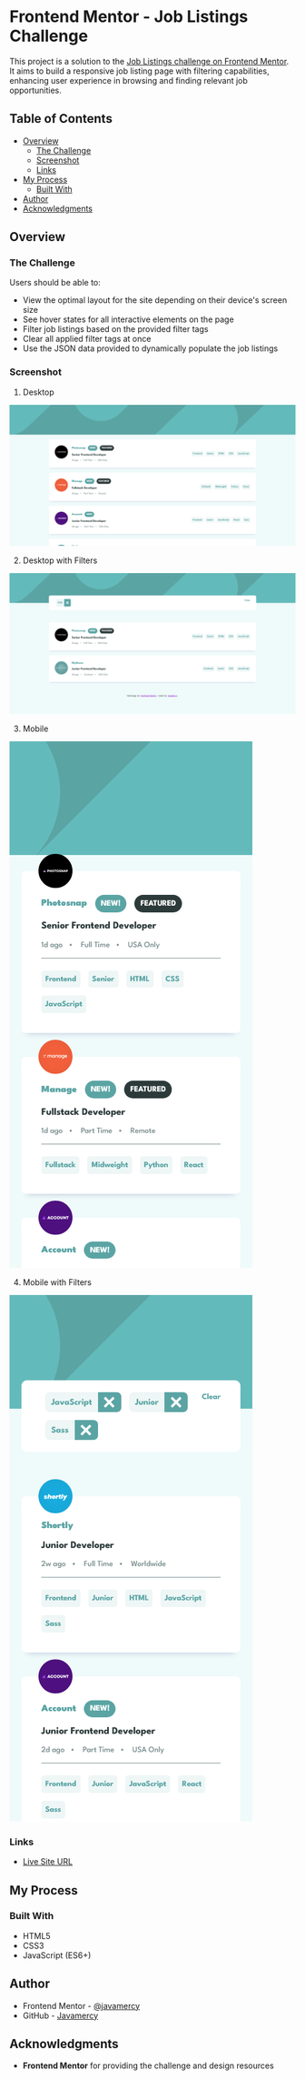 # Frontend Mentor - Job Listings Challenge

This project is a solution to the [Job Listings challenge on Frontend Mentor](https://www.frontendmentor.io/challenges/job-listings-with-filtering-ivstIPCt). It aims to build a responsive job listing page with filtering capabilities, enhancing user experience in browsing and finding relevant job opportunities.

## Table of Contents

- [Overview](#overview)
  - [The Challenge](#the-challenge)
  - [Screenshot](#screenshot)
  - [Links](#links)
- [My Process](#my-process)
  - [Built With](#built-with)
- [Author](#author)
- [Acknowledgments](#acknowledgments)

## Overview

### The Challenge

Users should be able to:

- View the optimal layout for the site depending on their device's screen size
- See hover states for all interactive elements on the page
- Filter job listings based on the provided filter tags
- Clear all applied filter tags at once
- Use the JSON data provided to dynamically populate the job listings

### Screenshot

1. Desktop

![Desktop](/images/screenshots/desktop.png)

2. Desktop with Filters

![Desktop With Filters](/images/screenshots/desktop-with-filters.png)

3. Mobile

![Mobile](/images/screenshots/mobile.png)

4. Mobile with Filters

![Mobile with Filters](/images/screenshots/mobile-with-filters.png)


### Links

- [Live Site URL](https://job-listings-roan-seven.vercel.app/) 

## My Process

### Built With

- HTML5
- CSS3
- JavaScript (ES6+)

## Author

- Frontend Mentor - [@javamercy](https://www.frontendmentor.io/profile/javamercy)
- GitHub - [Javamercy](https://github.com/javamercy)

## Acknowledgments

- **Frontend Mentor** for providing the challenge and design resources